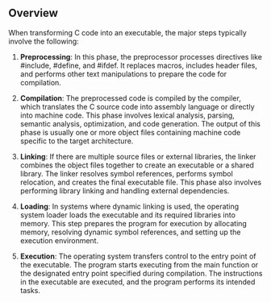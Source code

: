 ## Overview
When transforming C code into an executable, the major steps typically involve the following:

1. **Preprocessing**: In this phase, the preprocessor processes directives like #include, #define, and #ifdef. It replaces macros, includes header files, and performs other text manipulations to prepare the code for compilation.

2. **Compilation**: The preprocessed code is compiled by the compiler, which translates the C source code into assembly language or directly into machine code. This phase involves lexical analysis, parsing, semantic analysis, optimization, and code generation. The output of this phase is usually one or more object files containing machine code specific to the target architecture.

3. **Linking**: If there are multiple source files or external libraries, the linker combines the object files together to create an executable or a shared library. The linker resolves symbol references, performs symbol relocation, and creates the final executable file. This phase also involves performing library linking and handling external dependencies.

4. **Loading**: In systems where dynamic linking is used, the operating system loader loads the executable and its required libraries into memory. This step prepares the program for execution by allocating memory, resolving dynamic symbol references, and setting up the execution environment.

5. **Execution**: The operating system transfers control to the entry point of the executable. The program starts executing from the main function or the designated entry point specified during compilation. The instructions in the executable are executed, and the program performs its intended tasks.